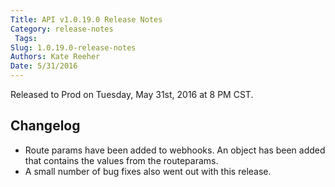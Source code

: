 ```yaml
---
Title: API v1.0.19.0 Release Notes
Category: release-notes
 Tags: 
Slug: 1.0.19.0-release-notes
Authors: Kate Reeher
Date: 5/31/2016
---
```


Released to Prod on Tuesday, May 31st, 2016 at 8 PM CST.

## Changelog
- Route params have been added to webhooks. An object has been added that contains the values from the routeparams. 
- A small number of bug fixes also went out with this release.
